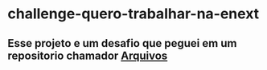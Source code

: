 # challenge-quero-trabalhar-na-enext
## Esse projeto e um desafio que peguei em um repositorio chamador [Arquivos](../Utilizando-a-wiki/escrevendo-em-markdown#linkAcessoRapido)
